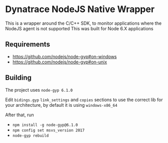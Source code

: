 # Dynatrace NodeJS Native Wrapper

This is a wrapper around the C/C++ SDK, to monitor applications where the NodeJS agent is not supported
This was built for Node 6.X applications

## Requirements

* https://github.com/nodejs/node-gyp#on-windows 
* https://github.com/nodejs/node-gyp#on-unix 

## Building

The project uses `node-gyp 6.1.0`

Edit `bidings.gyp` `link_settings` and `copies` sections to use the correct lib for your architecture, by default it is using `windows-x86_64`

After that, run

* `npm install -g node-gyp@6.1.0`
* `npm config set msvs_version 2017`
* `node-gyp rebuild`
